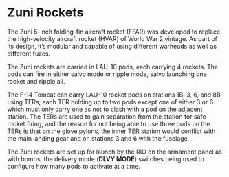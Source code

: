 
# Zuni Rockets
The Zuni 5-inch folding-fin aircraft rocket (FFAR) was developed to replace the high-velocity aircraft rocket (HVAR) of World War 2 vintage. As part of its design, it’s modular and capable of using different warheads as well as different fuzes.

The Zuni rockets are carried in LAU-10 pods, each carrying 4 rockets. The pods can fire in either salvo mode or ripple mode, salvo launching one rocket and ripple all.

The F-14 Tomcat can carry LAU-10 rocket pods on stations 1B, 3, 6, and 8B using TERs, each TER holding up to two pods except one of either 3 or 6 which must only carry one as not to clash with a pod on the adjacent station. The TERs are used to gain separation from the station for safe rocket firing, and the reason for not being able to use three pods on the TERs is that on the glove pylons, the inner TER station would conflict with the main landing gear and on stations 3 and 6 with the fuselage.

The Zuni rockets are set up for launch by the RIO on the armament panel as with bombs, the delivery mode (**DLVY MODE**) switches being used to configure how many pods to activate at a time.
